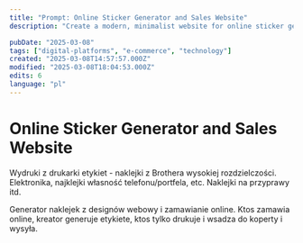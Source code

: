 ```yaml
---
title: "Prompt: Online Sticker Generator and Sales Website"
description: "Create a modern, minimalist website for online sticker generation and sales. Target DIY enthusiasts and personalized gift seekers."

pubDate: "2025-03-08"
tags: ["digital-platforms", "e-commerce", "technology"]
created: "2025-03-08T14:57:57.000Z"
modified: "2025-03-08T18:04:53.000Z"
edits: 6
language: "pl"
---
```


# Online Sticker Generator and Sales Website

Wydruki z drukarki etykiet - naklejki z Brothera wysokiej rozdzielczości. Elektronika, najklejki własność telefonu/portfela, etc. Naklejki na przyprawy itd.

Generator naklejek z designów webowy i zamawianie online. Ktos zamawia online, kreator generuje etykiete, ktos tylko drukuje i wsadza do koperty i wysyła.